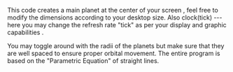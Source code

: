 This code creates a main planet at the center of your screen , feel free to modify the dimensions according to your desktop size.
Also clock(tick) --- here you may change the refresh rate "tick" as per your display and graphic capabilities . 

You may toggle around with the radii of the planets but make sure that they are well spaced to ensure proper orbital movement.
The entire program is based on the "Parametric Equation" of straight lines.
